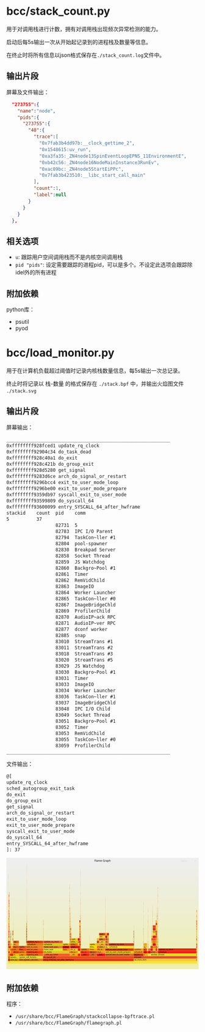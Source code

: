 # bcc/stack_count.py

用于对调用栈进行计数，拥有对调用栈出现频次异常检测的能力。

启动后每5s输出一次从开始起记录到的进程栈及数量等信息。

在终止时将所有信息以json格式保存在`./stack_count.log`文件中。

## 输出片段

屏幕及文件输出：
```json
  "273755":{
    "name":"node",
    "pids":{
      "273755":{
        "40":{
          "trace":[
            "0x7fab3b4dd97b:__clock_gettime_2",
            "0x1548615:uv_run",
            "0xa3fa35:_ZN4node13SpinEventLoopEPNS_11EnvironmentE",
            "0xb42c56:_ZN4node16NodeMainInstance3RunEv",
            "0xac89bc:_ZN4node5StartEiPPc",
            "0x7fab3b423510:__libc_start_call_main"
          ],
          "count":1,
          "label":null
        }
      }
    }
  },
```

## 相关选项

- `u`: 跟踪用户空间调用栈而不是内核空间调用栈
- `pid "pids"`: 设定需要跟踪的进程pid，可以是多个。不设定此选项会跟踪除idel外的所有进程

## 附加依赖

python库：

- psutil
- pyod

# bcc/load_monitor.py

用于在计算机负载超过阈值时记录内核栈数量信息，每5s输出一次总记录。

终止时将记录以 栈-数量 的格式保存在 `./stack.bpf` 中，并输出火焰图文件 `./stack.svg`

## 输出片段

屏幕输出：
```log
____________________________________________________________
0xffffffff928fced1 update_rq_clock
0xffffffff92904c34 do_task_dead
0xffffffff928c40a1 do_exit
0xffffffff928c421b do_group_exit
0xffffffff928d5280 get_signal
0xffffffff9283d6ce arch_do_signal_or_restart
0xffffffff9296bcc4 exit_to_user_mode_loop
0xffffffff9296be00 exit_to_user_mode_prepare
0xffffffff9359db97 syscall_exit_to_user_mode
0xffffffff93599809 do_syscall_64
0xffffffff93600099 entry_SYSCALL_64_after_hwframe
stackid    count  pid    comm            
5          37    
                  82731  5               
                  82783  IPC I/O Parent  
                  82794  TaskCon~ller #1 
                  82804  pool-spawner    
                  82830  Breakpad Server 
                  82858  Socket Thread   
                  82859  JS Watchdog     
                  82860  Backgro~Pool #1 
                  82861  Timer           
                  82862  RemVidChild     
                  82863  ImageIO         
                  82864  Worker Launcher 
                  82865  TaskCon~ller #0 
                  82867  ImageBridgeChld 
                  82869  ProfilerChild   
                  82870  AudioIP~ack RPC 
                  82871  AudioIP~ver RPC 
                  82877  dconf worker    
                  82885  snap            
                  83010  StreamTrans #1  
                  83011  StreamTrans #2  
                  83018  StreamTrans #3  
                  83020  StreamTrans #5  
                  83029  JS Watchdog     
                  83030  Backgro~Pool #1 
                  83031  Timer           
                  83033  ImageIO         
                  83034  Worker Launcher 
                  83036  TaskCon~ller #1 
                  83037  ImageBridgeChld 
                  83048  IPC I/O Child   
                  83049  Socket Thread   
                  83051  Backgro~Pool #1 
                  83052  Timer           
                  83053  RemVidChild     
                  83055  TaskCon~ller #0 
                  83059  ProfilerChild   
____________________________________________________________
```

文件输出：
```log
@[
update_rq_clock
sched_autogroup_exit_task
do_exit
do_group_exit
get_signal
arch_do_signal_or_restart
exit_to_user_mode_loop
exit_to_user_mode_prepare
syscall_exit_to_user_mode
do_syscall_64
entry_SYSCALL_64_after_hwframe
]: 37
```
<center><img src="assets/stack.svg" alt="stack.svg" style="zoom:90%;" /></center>

## 附加依赖

程序：
- `/usr/share/bcc/FlameGraph/stackcollapse-bpftrace.pl`
- `/usr/share/bcc/FlameGraph/flamegraph.pl`